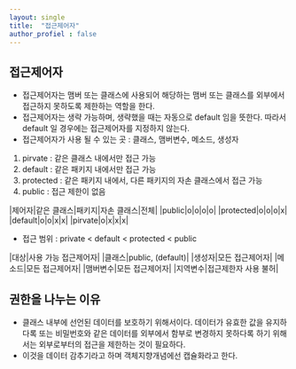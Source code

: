 ```yaml
---
layout: single
title:  "접근제어자"
author_profiel : false
---
```


## 접근제어자
- 접근제어자는 맴버 또는 클래스에 사용되어 해당하는 맴버 또는 클래스를 외부에서 접근하지 못하도록 제한하는 역할을 한다.
- 접근제어자는 생략 가능하며, 생략했을 때는 자동으로 default 임을 뜻한다. 따라서 default 일 경우에는 접근제어자를 지정하지 않는다.
- 접근제어자가 사용 될 수 있는 곳 : 클래스, 맴버변수, 메소드, 생성자

1. pirvate : 같은 클래스 내에서만 접근 가능 
2. default : 같은 패키지 내에서만 접근 가능
3. protected : 같은 패키지 내에서, 다른 패키지의 자손 클래스에서 접근 가능
4. public : 접근 제한이 없음

|제어자|같은 클래스|패키지|자손 클래스|전체|
|public|o|o|o|o|
|protected|o|o|o|x|
|default|o|o|x|x|
|pirvate|o|x|x|x|

- 접근 범위 : private < default < protected < public

|대상|사용 가능 접근제어자|
|클래스|public, (default)|
|생성자|모든 접근제어자|
|메소드|모든 접근제어자|
|맴버변수|모든 접근제어자|
|지역변수|접근제한자 사용 불허|

## 권한을 나누는 이유
- 클래스 내부에 선언된 데이터를 보호하기 위해서이다. 데이터가 유효한 값을 유지하다록 또는 비밀번호와 같은 데이터를 외부에서 함부로 변경하지 못하다록 하기 위해서는 외부로부터의 접근을 제한하는 것이 필요하다.
- 이것을 데이터 감추기라고 하며 객체지향개념에선 캡슐화라고 한다.